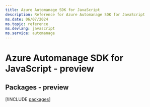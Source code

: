 ```yaml
---
title: Azure Automanage SDK for JavaScript
description: Reference for Azure Automanage SDK for JavaScript
ms.date: 06/07/2024
ms.topic: reference
ms.devlang: javascript
ms.service: automanage
---
```

# Azure Automanage SDK for JavaScript - preview
## Packages - preview
[!INCLUDE [packages](automanage-index.md)]